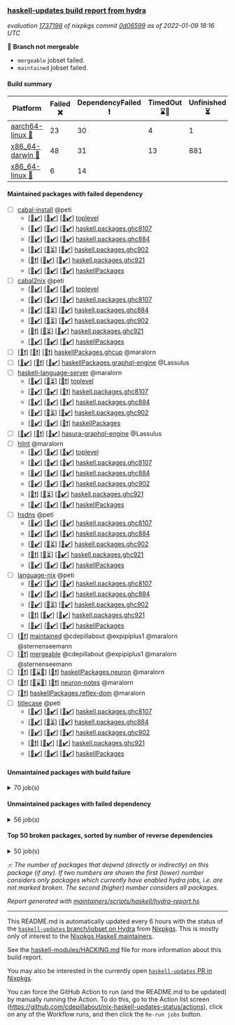 ### [haskell-updates build report from hydra](https://hydra.nixos.org/jobset/nixpkgs/haskell-updates)
*evaluation [1737198](https://hydra.nixos.org/eval/1737198) of nixpkgs commit [0d06599](https://github.com/NixOS/nixpkgs/commits/0d065994f6c025d336d8995b9488fda169903b41) as of 2022-01-09 18:16 UTC*

:red_circle: **Branch not mergeable**
  * `mergeable` jobset failed.
  * `maintained` jobset failed.

#### Build summary

 | Platform | Failed :x: | DependencyFailed :heavy_exclamation_mark: | TimedOut :hourglass::no_entry_sign: | Unfinished :hourglass_flowing_sand: | Success :heavy_check_mark: | 
 | --- | --- | --- | --- | --- | --- | 
 | [aarch64-linux :iphone:](https://hydra.nixos.org/eval/1737198?filter=.aarch64-linux) | 23 | 30 | 4 | 1 | 7135 | 
 | [x86_64-darwin :apple:](https://hydra.nixos.org/eval/1737198?filter=.x86_64-darwin) | 48 | 31 | 13 | 881 | 6179 | 
 | [x86_64-linux :penguin:](https://hydra.nixos.org/eval/1737198?filter=.x86_64-linux) | 6 | 14 |  |  | 7203 | 
#### Maintained packages with failed dependency
- [ ] [cabal-install](https://hydra.nixos.org/eval/1737198?filter=cabal-install) @peti
  - [[:iphone::heavy_check_mark:]](https://hydra.nixos.org/build/163608743) [[:apple::heavy_check_mark:]](https://hydra.nixos.org/build/163610581) [[:penguin::heavy_check_mark:]](https://hydra.nixos.org/build/163595033) [toplevel](https://hydra.nixos.org/eval/1737198?filter=cabal-install)
  - [[:iphone::heavy_check_mark:]](https://hydra.nixos.org/build/163609329) [[:apple::heavy_check_mark:]](https://hydra.nixos.org/build/163604474) [[:penguin::heavy_check_mark:]](https://hydra.nixos.org/build/163609925) [haskell.packages.ghc8107](https://hydra.nixos.org/eval/1737198?filter=haskell.packages.ghc8107.cabal-install)
  - [[:iphone::heavy_check_mark:]](https://hydra.nixos.org/build/163600691) [[:apple::heavy_check_mark:]](https://hydra.nixos.org/build/163595787) [[:penguin::heavy_check_mark:]](https://hydra.nixos.org/build/163611184) [haskell.packages.ghc884](https://hydra.nixos.org/eval/1737198?filter=haskell.packages.ghc884.cabal-install)
  - [[:iphone::heavy_check_mark:]](https://hydra.nixos.org/build/163598320) [[:apple::hourglass_flowing_sand:]](https://hydra.nixos.org/build/163611377) [[:penguin::heavy_check_mark:]](https://hydra.nixos.org/build/163605849) [haskell.packages.ghc902](https://hydra.nixos.org/eval/1737198?filter=haskell.packages.ghc902.cabal-install)
  - [[:iphone::heavy_exclamation_mark:]](https://hydra.nixos.org/build/163591440) [[:apple::heavy_check_mark:]](https://hydra.nixos.org/build/163597549) [[:penguin::heavy_check_mark:]](https://hydra.nixos.org/build/163606234) [haskell.packages.ghc921](https://hydra.nixos.org/eval/1737198?filter=haskell.packages.ghc921.cabal-install)
  - [[:iphone::heavy_check_mark:]](https://hydra.nixos.org/build/163608110) [[:apple::heavy_check_mark:]](https://hydra.nixos.org/build/163610733) [[:penguin::heavy_check_mark:]](https://hydra.nixos.org/build/163591696) [haskellPackages](https://hydra.nixos.org/eval/1737198?filter=haskellPackages.cabal-install)
- [ ] [cabal2nix](https://hydra.nixos.org/eval/1737198?filter=cabal2nix) @peti
  - [[:iphone::heavy_check_mark:]](https://hydra.nixos.org/build/163609260) [[:apple::heavy_check_mark:]](https://hydra.nixos.org/build/163602610) [[:penguin::heavy_check_mark:]](https://hydra.nixos.org/build/163605354) [toplevel](https://hydra.nixos.org/eval/1737198?filter=cabal2nix)
  - [[:iphone::heavy_check_mark:]](https://hydra.nixos.org/build/163597272) [[:apple::heavy_check_mark:]](https://hydra.nixos.org/build/163591387) [[:penguin::heavy_check_mark:]](https://hydra.nixos.org/build/163611253) [haskell.packages.ghc8107](https://hydra.nixos.org/eval/1737198?filter=haskell.packages.ghc8107.cabal2nix)
  - [[:iphone::heavy_check_mark:]](https://hydra.nixos.org/build/163604484) [[:apple::hourglass_flowing_sand:]](https://hydra.nixos.org/build/163601521) [[:penguin::heavy_check_mark:]](https://hydra.nixos.org/build/163603433) [haskell.packages.ghc884](https://hydra.nixos.org/eval/1737198?filter=haskell.packages.ghc884.cabal2nix)
  - [[:iphone::heavy_check_mark:]](https://hydra.nixos.org/build/163597489) [[:apple::hourglass_flowing_sand:]](https://hydra.nixos.org/build/163611108) [[:penguin::heavy_check_mark:]](https://hydra.nixos.org/build/163602292) [haskell.packages.ghc902](https://hydra.nixos.org/eval/1737198?filter=haskell.packages.ghc902.cabal2nix)
  - [[:iphone::heavy_exclamation_mark:]](https://hydra.nixos.org/build/163609101) [[:apple::hourglass_flowing_sand:]](https://hydra.nixos.org/build/163605466) [[:penguin::heavy_check_mark:]](https://hydra.nixos.org/build/163591670) [haskell.packages.ghc921](https://hydra.nixos.org/eval/1737198?filter=haskell.packages.ghc921.cabal2nix)
  - [[:iphone::heavy_check_mark:]](https://hydra.nixos.org/build/163608629) [[:apple::heavy_check_mark:]](https://hydra.nixos.org/build/163608774) [[:penguin::heavy_check_mark:]](https://hydra.nixos.org/build/163604679) [haskellPackages](https://hydra.nixos.org/eval/1737198?filter=haskellPackages.cabal2nix)
- [ ] [[:iphone::heavy_exclamation_mark:]](https://hydra.nixos.org/build/163594546) [[:apple::heavy_exclamation_mark:]](https://hydra.nixos.org/build/163595186) [[:penguin::heavy_exclamation_mark:]](https://hydra.nixos.org/build/163607030) [haskellPackages.ghcup](https://hydra.nixos.org/eval/1737198?filter=haskellPackages.ghcup) @maralorn
- [ ] [[:iphone::heavy_check_mark:]](https://hydra.nixos.org/build/163612082) [[:apple::heavy_exclamation_mark:]](https://hydra.nixos.org/build/163598447) [[:penguin::heavy_check_mark:]](https://hydra.nixos.org/build/163611288) [haskellPackages.graphql-engine](https://hydra.nixos.org/eval/1737198?filter=haskellPackages.graphql-engine) @Lassulus
- [ ] [haskell-language-server](https://hydra.nixos.org/eval/1737198?filter=haskell-language-server) @maralorn
  - [[:iphone::heavy_check_mark:]](https://hydra.nixos.org/build/163599805) [[:apple::hourglass_flowing_sand:]](https://hydra.nixos.org/build/163608302) [[:penguin::heavy_exclamation_mark:]](https://hydra.nixos.org/build/163600469) [toplevel](https://hydra.nixos.org/eval/1737198?filter=haskell-language-server)
  - [[:iphone::heavy_check_mark:]](https://hydra.nixos.org/build/163597700) [[:apple::heavy_check_mark:]](https://hydra.nixos.org/build/163600109) [[:penguin::heavy_exclamation_mark:]](https://hydra.nixos.org/build/163594575) [haskell.packages.ghc8107](https://hydra.nixos.org/eval/1737198?filter=haskell.packages.ghc8107.haskell-language-server)
  - [[:iphone::heavy_check_mark:]](https://hydra.nixos.org/build/163604541) [[:apple::heavy_check_mark:]](https://hydra.nixos.org/build/163594650) [[:penguin::heavy_check_mark:]](https://hydra.nixos.org/build/163608855) [haskell.packages.ghc884](https://hydra.nixos.org/eval/1737198?filter=haskell.packages.ghc884.haskell-language-server)
  - [[:iphone::heavy_check_mark:]](https://hydra.nixos.org/build/163596781) [[:apple::hourglass_flowing_sand:]](https://hydra.nixos.org/build/163599713) [[:penguin::heavy_check_mark:]](https://hydra.nixos.org/build/163593888) [haskell.packages.ghc902](https://hydra.nixos.org/eval/1737198?filter=haskell.packages.ghc902.haskell-language-server)
  - [[:iphone::heavy_check_mark:]](https://hydra.nixos.org/build/163593132) [[:apple::heavy_check_mark:]](https://hydra.nixos.org/build/163597956) [[:penguin::heavy_exclamation_mark:]](https://hydra.nixos.org/build/163599428) [haskellPackages](https://hydra.nixos.org/eval/1737198?filter=haskellPackages.haskell-language-server)
- [ ] [[:iphone::heavy_check_mark:]](https://hydra.nixos.org/build/163597817) [[:apple::heavy_exclamation_mark:]](https://hydra.nixos.org/build/163603674) [[:penguin::heavy_check_mark:]](https://hydra.nixos.org/build/163599799) [hasura-graphql-engine](https://hydra.nixos.org/eval/1737198?filter=hasura-graphql-engine) @Lassulus
- [ ] [hlint](https://hydra.nixos.org/eval/1737198?filter=hlint) @maralorn
  - [[:iphone::heavy_check_mark:]](https://hydra.nixos.org/build/163609575) [[:apple::heavy_check_mark:]](https://hydra.nixos.org/build/163598278) [[:penguin::heavy_check_mark:]](https://hydra.nixos.org/build/163610406) [toplevel](https://hydra.nixos.org/eval/1737198?filter=hlint)
  - [[:iphone::heavy_check_mark:]](https://hydra.nixos.org/build/163601894) [[:apple::heavy_check_mark:]](https://hydra.nixos.org/build/163611650) [[:penguin::heavy_check_mark:]](https://hydra.nixos.org/build/163592382) [haskell.packages.ghc8107](https://hydra.nixos.org/eval/1737198?filter=haskell.packages.ghc8107.hlint)
  - [[:iphone::heavy_check_mark:]](https://hydra.nixos.org/build/163592070) [[:apple::heavy_check_mark:]](https://hydra.nixos.org/build/163602919) [[:penguin::heavy_check_mark:]](https://hydra.nixos.org/build/163594627) [haskell.packages.ghc884](https://hydra.nixos.org/eval/1737198?filter=haskell.packages.ghc884.hlint)
  - [[:iphone::heavy_check_mark:]](https://hydra.nixos.org/build/163608879) [[:apple::heavy_check_mark:]](https://hydra.nixos.org/build/163601630) [[:penguin::heavy_check_mark:]](https://hydra.nixos.org/build/163600678) [haskell.packages.ghc902](https://hydra.nixos.org/eval/1737198?filter=haskell.packages.ghc902.hlint)
  - [[:iphone::heavy_exclamation_mark:]](https://hydra.nixos.org/build/163609710) [[:apple::hourglass_flowing_sand:]](https://hydra.nixos.org/build/163603086) [[:penguin::heavy_check_mark:]](https://hydra.nixos.org/build/163602020) [haskell.packages.ghc921](https://hydra.nixos.org/eval/1737198?filter=haskell.packages.ghc921.hlint)
  - [[:iphone::heavy_check_mark:]](https://hydra.nixos.org/build/163610780) [[:apple::heavy_check_mark:]](https://hydra.nixos.org/build/163605141) [[:penguin::heavy_check_mark:]](https://hydra.nixos.org/build/163608752) [haskellPackages](https://hydra.nixos.org/eval/1737198?filter=haskellPackages.hlint)
- [ ] [hsdns](https://hydra.nixos.org/eval/1737198?filter=hsdns) @peti
  - [[:iphone::heavy_check_mark:]](https://hydra.nixos.org/build/163598299) [[:apple::heavy_check_mark:]](https://hydra.nixos.org/build/163593462) [[:penguin::heavy_check_mark:]](https://hydra.nixos.org/build/163597083) [haskell.packages.ghc8107](https://hydra.nixos.org/eval/1737198?filter=haskell.packages.ghc8107.hsdns)
  - [[:iphone::heavy_check_mark:]](https://hydra.nixos.org/build/163606362) [[:apple::heavy_check_mark:]](https://hydra.nixos.org/build/163599425) [[:penguin::heavy_check_mark:]](https://hydra.nixos.org/build/163594078) [haskell.packages.ghc884](https://hydra.nixos.org/eval/1737198?filter=haskell.packages.ghc884.hsdns)
  - [[:iphone::heavy_check_mark:]](https://hydra.nixos.org/build/163603200) [[:apple::hourglass_flowing_sand:]](https://hydra.nixos.org/build/163610922) [[:penguin::heavy_check_mark:]](https://hydra.nixos.org/build/163609631) [haskell.packages.ghc902](https://hydra.nixos.org/eval/1737198?filter=haskell.packages.ghc902.hsdns)
  - [[:iphone::heavy_exclamation_mark:]](https://hydra.nixos.org/build/163594191) [[:apple::hourglass_flowing_sand:]](https://hydra.nixos.org/build/163608079) [[:penguin::heavy_check_mark:]](https://hydra.nixos.org/build/163600158) [haskell.packages.ghc921](https://hydra.nixos.org/eval/1737198?filter=haskell.packages.ghc921.hsdns)
  - [[:iphone::heavy_check_mark:]](https://hydra.nixos.org/build/163595651) [[:apple::heavy_check_mark:]](https://hydra.nixos.org/build/163603397) [[:penguin::heavy_check_mark:]](https://hydra.nixos.org/build/163608482) [haskellPackages](https://hydra.nixos.org/eval/1737198?filter=haskellPackages.hsdns)
- [ ] [language-nix](https://hydra.nixos.org/eval/1737198?filter=language-nix) @peti
  - [[:iphone::heavy_check_mark:]](https://hydra.nixos.org/build/163590721) [[:apple::heavy_check_mark:]](https://hydra.nixos.org/build/163609266) [[:penguin::heavy_check_mark:]](https://hydra.nixos.org/build/163609520) [haskell.packages.ghc8107](https://hydra.nixos.org/eval/1737198?filter=haskell.packages.ghc8107.language-nix)
  - [[:iphone::heavy_check_mark:]](https://hydra.nixos.org/build/163594370) [[:apple::heavy_check_mark:]](https://hydra.nixos.org/build/163611492) [[:penguin::heavy_check_mark:]](https://hydra.nixos.org/build/163608247) [haskell.packages.ghc884](https://hydra.nixos.org/eval/1737198?filter=haskell.packages.ghc884.language-nix)
  - [[:iphone::heavy_check_mark:]](https://hydra.nixos.org/build/163607274) [[:apple::hourglass_flowing_sand:]](https://hydra.nixos.org/build/163609567) [[:penguin::heavy_check_mark:]](https://hydra.nixos.org/build/163592768) [haskell.packages.ghc902](https://hydra.nixos.org/eval/1737198?filter=haskell.packages.ghc902.language-nix)
  - [[:iphone::heavy_exclamation_mark:]](https://hydra.nixos.org/build/163603198) [[:apple::heavy_check_mark:]](https://hydra.nixos.org/build/163602297) [[:penguin::heavy_check_mark:]](https://hydra.nixos.org/build/163597244) [haskell.packages.ghc921](https://hydra.nixos.org/eval/1737198?filter=haskell.packages.ghc921.language-nix)
  - [[:iphone::heavy_check_mark:]](https://hydra.nixos.org/build/163601912) [[:apple::heavy_check_mark:]](https://hydra.nixos.org/build/163592566) [[:penguin::heavy_check_mark:]](https://hydra.nixos.org/build/163604792) [haskellPackages](https://hydra.nixos.org/eval/1737198?filter=haskellPackages.language-nix)
- [ ] [[:penguin::heavy_exclamation_mark:]](https://hydra.nixos.org/build/163591482) [maintained](https://hydra.nixos.org/eval/1737198?filter=maintained) @cdepillabout @expipiplus1 @maralorn @sternenseemann
- [ ] [[:penguin::heavy_exclamation_mark:]](https://hydra.nixos.org/build/163598047) [mergeable](https://hydra.nixos.org/eval/1737198?filter=mergeable) @cdepillabout @expipiplus1 @maralorn @sternenseemann
- [ ] [[:iphone::heavy_exclamation_mark:]](https://hydra.nixos.org/build/163598347) [[:apple::hourglass::no_entry_sign:]](https://hydra.nixos.org/build/163597718) [[:penguin::heavy_exclamation_mark:]](https://hydra.nixos.org/build/163596173) [haskellPackages.neuron](https://hydra.nixos.org/eval/1737198?filter=haskellPackages.neuron) @maralorn
- [ ] [[:iphone::heavy_exclamation_mark:]](https://hydra.nixos.org/build/163606921) [[:apple::hourglass::no_entry_sign:]](https://hydra.nixos.org/build/163610308) [[:penguin::heavy_exclamation_mark:]](https://hydra.nixos.org/build/163600104) [neuron-notes](https://hydra.nixos.org/eval/1737198?filter=neuron-notes) @maralorn
- [ ] [[:penguin::heavy_exclamation_mark:]](https://hydra.nixos.org/build/163598147) [haskellPackages.reflex-dom](https://hydra.nixos.org/eval/1737198?filter=haskellPackages.reflex-dom) @maralorn
- [ ] [titlecase](https://hydra.nixos.org/eval/1737198?filter=titlecase) @peti
  - [[:iphone::heavy_check_mark:]](https://hydra.nixos.org/build/163603558) [[:apple::heavy_check_mark:]](https://hydra.nixos.org/build/163610959) [[:penguin::heavy_check_mark:]](https://hydra.nixos.org/build/163611365) [haskell.packages.ghc8107](https://hydra.nixos.org/eval/1737198?filter=haskell.packages.ghc8107.titlecase)
  - [[:iphone::heavy_check_mark:]](https://hydra.nixos.org/build/163593759) [[:apple::hourglass_flowing_sand:]](https://hydra.nixos.org/build/163605317) [[:penguin::heavy_check_mark:]](https://hydra.nixos.org/build/163605764) [haskell.packages.ghc884](https://hydra.nixos.org/eval/1737198?filter=haskell.packages.ghc884.titlecase)
  - [[:iphone::heavy_check_mark:]](https://hydra.nixos.org/build/163605202) [[:apple::heavy_check_mark:]](https://hydra.nixos.org/build/163591651) [[:penguin::heavy_check_mark:]](https://hydra.nixos.org/build/163609862) [haskell.packages.ghc902](https://hydra.nixos.org/eval/1737198?filter=haskell.packages.ghc902.titlecase)
  - [[:iphone::heavy_exclamation_mark:]](https://hydra.nixos.org/build/163609780) [[:apple::heavy_check_mark:]](https://hydra.nixos.org/build/163599542) [[:penguin::heavy_check_mark:]](https://hydra.nixos.org/build/163606707) [haskell.packages.ghc921](https://hydra.nixos.org/eval/1737198?filter=haskell.packages.ghc921.titlecase)
  - [[:iphone::heavy_check_mark:]](https://hydra.nixos.org/build/163609027) [[:apple::heavy_check_mark:]](https://hydra.nixos.org/build/163592902) [[:penguin::heavy_check_mark:]](https://hydra.nixos.org/build/163604853) [haskellPackages](https://hydra.nixos.org/eval/1737198?filter=haskellPackages.titlecase)
#### Unmaintained packages with build failure
<details><summary>70 job(s) </summary>

- [ ] [[:iphone::heavy_check_mark:]](https://hydra.nixos.org/build/163602909) [[:apple::x:]](https://hydra.nixos.org/build/163593731) [[:penguin::heavy_check_mark:]](https://hydra.nixos.org/build/163595162) [haskellPackages.di-core](https://hydra.nixos.org/eval/1737198?filter=haskellPackages.di-core)  :arrow_heading_up: 7 | 11
- [ ] [[:iphone::x:]](https://hydra.nixos.org/build/163595853) [[:apple::hourglass::no_entry_sign:]](https://hydra.nixos.org/build/163609479) [[:penguin::x:]](https://hydra.nixos.org/build/163603232) [haskellPackages.reflex-dom-core](https://hydra.nixos.org/eval/1737198?filter=haskellPackages.reflex-dom-core)  :arrow_heading_up: 6 | 18
- [ ] [[:iphone::heavy_check_mark:]](https://hydra.nixos.org/build/163594891) [[:apple::x:]](https://hydra.nixos.org/build/163597672) [[:penguin::heavy_check_mark:]](https://hydra.nixos.org/build/163598563) [haskellPackages.thyme](https://hydra.nixos.org/eval/1737198?filter=haskellPackages.thyme)  :arrow_heading_up: 6 | 15
- [ ] [[:iphone::heavy_check_mark:]](https://hydra.nixos.org/build/163608679) [[:apple::x:]](https://hydra.nixos.org/build/163595310) [[:penguin::heavy_check_mark:]](https://hydra.nixos.org/build/163610043) [haskellPackages.nri-prelude](https://hydra.nixos.org/eval/1737198?filter=haskellPackages.nri-prelude)  :arrow_heading_up: 5 | 7
- [ ] [[:iphone::x:]](https://hydra.nixos.org/build/163609441) [[:apple::x:]](https://hydra.nixos.org/build/163607846) [[:penguin::heavy_check_mark:]](https://hydra.nixos.org/build/163607078) [haskellPackages.ptr-poker](https://hydra.nixos.org/eval/1737198?filter=haskellPackages.ptr-poker)  :arrow_heading_up: 3 | 4
- [ ] [[:iphone::x:]](https://hydra.nixos.org/build/163607420) [[:apple::heavy_check_mark:]](https://hydra.nixos.org/build/163599554) [[:penguin::heavy_check_mark:]](https://hydra.nixos.org/build/163611279) [haskellPackages.twitter-types](https://hydra.nixos.org/eval/1737198?filter=haskellPackages.twitter-types)  :arrow_heading_up: 2 | 4
- [ ] [[:iphone::x:]](https://hydra.nixos.org/build/163606438) [[:apple::heavy_check_mark:]](https://hydra.nixos.org/build/163606697) [[:penguin::heavy_check_mark:]](https://hydra.nixos.org/build/163611167) [haskellPackages.long-double](https://hydra.nixos.org/eval/1737198?filter=haskellPackages.long-double)  :arrow_heading_up: 2 | 2
- [ ] [[:iphone::x:]](https://hydra.nixos.org/build/163591938) [[:apple::heavy_check_mark:]](https://hydra.nixos.org/build/163601510) [[:penguin::heavy_check_mark:]](https://hydra.nixos.org/build/163598995) [haskellPackages.OrderedBits](https://hydra.nixos.org/eval/1737198?filter=haskellPackages.OrderedBits)  :arrow_heading_up: 1 | 36
- [ ] [[:iphone::heavy_check_mark:]](https://hydra.nixos.org/build/163611639) [[:apple::x:]](https://hydra.nixos.org/build/163594092) [[:penguin::heavy_check_mark:]](https://hydra.nixos.org/build/163592793) [haskellPackages.free-vector-spaces](https://hydra.nixos.org/eval/1737198?filter=haskellPackages.free-vector-spaces)  :arrow_heading_up: 1 | 7
- [ ] [[:iphone::x:]](https://hydra.nixos.org/build/163600723) [[:apple::heavy_check_mark:]](https://hydra.nixos.org/build/163608377) [[:penguin::heavy_check_mark:]](https://hydra.nixos.org/build/163594156) [haskellPackages.quic](https://hydra.nixos.org/eval/1737198?filter=haskellPackages.quic)  :arrow_heading_up: 1 | 2
- [ ] [[:iphone::x:]](https://hydra.nixos.org/build/163597825) [[:apple::x:]](https://hydra.nixos.org/build/163601032) [[:penguin::heavy_check_mark:]](https://hydra.nixos.org/build/163590812) [haskellPackages.easytensor](https://hydra.nixos.org/eval/1737198?filter=haskellPackages.easytensor)  :arrow_heading_up: 1 | 1
- [ ] [[:iphone::heavy_check_mark:]](https://hydra.nixos.org/build/163611993) [[:apple::x:]](https://hydra.nixos.org/build/163596155) [[:penguin::heavy_check_mark:]](https://hydra.nixos.org/build/163594185) [haskellPackages.gi-gdkx11](https://hydra.nixos.org/eval/1737198?filter=haskellPackages.gi-gdkx11)  :arrow_heading_up: 1 | 1
- [ ] [[:iphone::heavy_check_mark:]](https://hydra.nixos.org/build/163592403) [[:apple::heavy_check_mark:]](https://hydra.nixos.org/build/163590761) [[:penguin::x:]](https://hydra.nixos.org/build/163595406) [haskellPackages.hls-brittany-plugin](https://hydra.nixos.org/eval/1737198?filter=haskellPackages.hls-brittany-plugin)  :arrow_heading_up: 1 | 1
- [ ] [[:iphone::heavy_check_mark:]](https://hydra.nixos.org/build/163605853) [[:apple::x:]](https://hydra.nixos.org/build/163611103) [[:penguin::heavy_check_mark:]](https://hydra.nixos.org/build/163610781) [haskellPackages.keep-alive](https://hydra.nixos.org/eval/1737198?filter=haskellPackages.keep-alive)  :arrow_heading_up: 1 | 1
- [ ] [[:iphone::heavy_check_mark:]](https://hydra.nixos.org/build/163595232) [[:apple::x:]](https://hydra.nixos.org/build/163595695) [[:penguin::heavy_check_mark:]](https://hydra.nixos.org/build/163606208) [haskellPackages.loc](https://hydra.nixos.org/eval/1737198?filter=haskellPackages.loc)  :arrow_heading_up: 1 | 1
- [ ] [[:iphone::x:]](https://hydra.nixos.org/build/163612271) [[:apple::heavy_check_mark:]](https://hydra.nixos.org/build/163608437) [[:penguin::heavy_check_mark:]](https://hydra.nixos.org/build/163592805) [haskellPackages.nlopt-haskell](https://hydra.nixos.org/eval/1737198?filter=haskellPackages.nlopt-haskell)  :arrow_heading_up: 1 | 1
- [ ] [[:iphone::heavy_check_mark:]](https://hydra.nixos.org/build/163605243) [[:apple::x:]](https://hydra.nixos.org/build/163591538) [[:penguin::heavy_check_mark:]](https://hydra.nixos.org/build/163600859) [haskellPackages.opencv](https://hydra.nixos.org/eval/1737198?filter=haskellPackages.opencv)  :arrow_heading_up: 1 | 1
- [ ] [[:iphone::heavy_check_mark:]](https://hydra.nixos.org/build/163612283) [[:apple::x:]](https://hydra.nixos.org/build/163593983) [[:penguin::heavy_check_mark:]](https://hydra.nixos.org/build/163595238) [haskellPackages.sequence-formats](https://hydra.nixos.org/eval/1737198?filter=haskellPackages.sequence-formats)  :arrow_heading_up: 1 | 1
- [ ] [[:iphone::x:]](https://hydra.nixos.org/build/163605312) [[:apple::heavy_check_mark:]](https://hydra.nixos.org/build/163601951) [[:penguin::heavy_check_mark:]](https://hydra.nixos.org/build/163605994) [haskellPackages.stm-queue](https://hydra.nixos.org/eval/1737198?filter=haskellPackages.stm-queue)  :arrow_heading_up: 1 | 1
- [ ] [[:iphone::x:]](https://hydra.nixos.org/build/163602341) [[:apple::heavy_check_mark:]](https://hydra.nixos.org/build/163592772) [[:penguin::heavy_check_mark:]](https://hydra.nixos.org/build/163600619) [haskellPackages.unicode-properties](https://hydra.nixos.org/eval/1737198?filter=haskellPackages.unicode-properties)  :arrow_heading_up: 1 | 1
- [ ] [[:iphone::x:]](https://hydra.nixos.org/build/163598037) [[:apple::hourglass_flowing_sand:]](https://hydra.nixos.org/build/163601870) [[:penguin::heavy_check_mark:]](https://hydra.nixos.org/build/163599183) [haskellPackages.accelerate-llvm](https://hydra.nixos.org/eval/1737198?filter=haskellPackages.accelerate-llvm)  :arrow_heading_up: 0 | 8
- [ ] [[:iphone::x:]](https://hydra.nixos.org/build/163593105) [[:apple::heavy_check_mark:]](https://hydra.nixos.org/build/163609414) [[:penguin::heavy_check_mark:]](https://hydra.nixos.org/build/163602769) [haskellPackages.freetype2](https://hydra.nixos.org/eval/1737198?filter=haskellPackages.freetype2)  :arrow_heading_up: 0 | 7
- [ ] [[:iphone::heavy_check_mark:]](https://hydra.nixos.org/build/163604730) [[:apple::x:]](https://hydra.nixos.org/build/163591596) [[:penguin::heavy_check_mark:]](https://hydra.nixos.org/build/163601566) [haskellPackages.hmidi](https://hydra.nixos.org/eval/1737198?filter=haskellPackages.hmidi)  :arrow_heading_up: 0 | 4
- [ ] [[:iphone::heavy_check_mark:]](https://hydra.nixos.org/build/163609126) [[:apple::x:]](https://hydra.nixos.org/build/163601664) [[:penguin::heavy_check_mark:]](https://hydra.nixos.org/build/163596097) [haskellPackages.zip](https://hydra.nixos.org/eval/1737198?filter=haskellPackages.zip)  :arrow_heading_up: 0 | 4
- [ ] [[:iphone::heavy_check_mark:]](https://hydra.nixos.org/build/163601275) [[:apple::x:]](https://hydra.nixos.org/build/163597993) [[:penguin::heavy_check_mark:]](https://hydra.nixos.org/build/163610805) [haskellPackages.hamid](https://hydra.nixos.org/eval/1737198?filter=haskellPackages.hamid)  :arrow_heading_up: 0 | 1
- [ ] [[:iphone::heavy_check_mark:]](https://hydra.nixos.org/build/163591202) [[:apple::x:]](https://hydra.nixos.org/build/163594989) [[:penguin::heavy_check_mark:]](https://hydra.nixos.org/build/163600017) [haskellPackages.hmatrix-morpheus](https://hydra.nixos.org/eval/1737198?filter=haskellPackages.hmatrix-morpheus)  :arrow_heading_up: 0 | 1
- [ ] [[:iphone::heavy_check_mark:]](https://hydra.nixos.org/build/163597611) [[:apple::x:]](https://hydra.nixos.org/build/163592124) [[:penguin::heavy_check_mark:]](https://hydra.nixos.org/build/163591085) [haskellPackages.huckleberry](https://hydra.nixos.org/eval/1737198?filter=haskellPackages.huckleberry)  :arrow_heading_up: 0 | 1
- [ ] [[:iphone::heavy_check_mark:]](https://hydra.nixos.org/build/163612401) [[:apple::x:]](https://hydra.nixos.org/build/163601268) [[:penguin::heavy_check_mark:]](https://hydra.nixos.org/build/163605443) [haskellPackages.openal-ffi](https://hydra.nixos.org/eval/1737198?filter=haskellPackages.openal-ffi)  :arrow_heading_up: 0 | 1
- [ ] [[:iphone::x:]](https://hydra.nixos.org/build/163608470) [[:apple::heavy_check_mark:]](https://hydra.nixos.org/build/163608295) [[:penguin::heavy_check_mark:]](https://hydra.nixos.org/build/163591677) [haskellPackages.picosat](https://hydra.nixos.org/eval/1737198?filter=haskellPackages.picosat)  :arrow_heading_up: 0 | 1
- [ ] [[:iphone::heavy_check_mark:]](https://hydra.nixos.org/build/163603685) [[:apple::x:]](https://hydra.nixos.org/build/163604347) [[:penguin::heavy_check_mark:]](https://hydra.nixos.org/build/163612387) [haskellPackages.select](https://hydra.nixos.org/eval/1737198?filter=haskellPackages.select)  :arrow_heading_up: 0 | 1
- [ ] [[:iphone::heavy_check_mark:]](https://hydra.nixos.org/build/163612080) [[:apple::x:]](https://hydra.nixos.org/build/163605847) [[:penguin::heavy_check_mark:]](https://hydra.nixos.org/build/163597087) [haskellPackages.sysinfo](https://hydra.nixos.org/eval/1737198?filter=haskellPackages.sysinfo)  :arrow_heading_up: 0 | 1
- [ ] [[:iphone::heavy_check_mark:]](https://hydra.nixos.org/build/163597252) [[:apple::x:]](https://hydra.nixos.org/build/163611368) [[:penguin::heavy_check_mark:]](https://hydra.nixos.org/build/163610804) [haskellPackages.FractalArt](https://hydra.nixos.org/eval/1737198?filter=haskellPackages.FractalArt) 
- [ ] [[:iphone::x:]](https://hydra.nixos.org/build/163605782) [[:apple::heavy_check_mark:]](https://hydra.nixos.org/build/163590814) [[:penguin::heavy_check_mark:]](https://hydra.nixos.org/build/163609608) [haskellPackages.HsASA](https://hydra.nixos.org/eval/1737198?filter=haskellPackages.HsASA) 
- [ ] [[:iphone::heavy_check_mark:]](https://hydra.nixos.org/build/163593961) [[:apple::heavy_check_mark:]](https://hydra.nixos.org/build/163599733) [[:penguin::x:]](https://hydra.nixos.org/build/163609555) [haskellPackages.binary-io](https://hydra.nixos.org/eval/1737198?filter=haskellPackages.binary-io) 
- [ ] [[:iphone::heavy_check_mark:]](https://hydra.nixos.org/build/163610256) [[:apple::x:]](https://hydra.nixos.org/build/163601720) [[:penguin::heavy_check_mark:]](https://hydra.nixos.org/build/163591510) [haskellPackages.chiphunk](https://hydra.nixos.org/eval/1737198?filter=haskellPackages.chiphunk) 
- [ ] [[:iphone::heavy_check_mark:]](https://hydra.nixos.org/build/163603618) [[:apple::x:]](https://hydra.nixos.org/build/163612299) [[:penguin::heavy_check_mark:]](https://hydra.nixos.org/build/163598565) [haskellPackages.discount](https://hydra.nixos.org/eval/1737198?filter=haskellPackages.discount) 
- [ ] [[:iphone::heavy_check_mark:]](https://hydra.nixos.org/build/163604321) [[:apple::x:]](https://hydra.nixos.org/build/163600324) [[:penguin::heavy_check_mark:]](https://hydra.nixos.org/build/163595948) [haskellPackages.diskhash](https://hydra.nixos.org/eval/1737198?filter=haskellPackages.diskhash) 
- [ ] [[:iphone::heavy_check_mark:]](https://hydra.nixos.org/build/163606690) [[:apple::x:]](https://hydra.nixos.org/build/163607960) [[:penguin::heavy_check_mark:]](https://hydra.nixos.org/build/163596661) [haskellPackages.epub-tools](https://hydra.nixos.org/eval/1737198?filter=haskellPackages.epub-tools) 
- [ ] [[:iphone::heavy_check_mark:]](https://hydra.nixos.org/build/163601574) [[:apple::x:]](https://hydra.nixos.org/build/163612101) [[:penguin::heavy_check_mark:]](https://hydra.nixos.org/build/163592305) [haskellPackages.float128](https://hydra.nixos.org/eval/1737198?filter=haskellPackages.float128) 
- [ ] [[:iphone::heavy_check_mark:]](https://hydra.nixos.org/build/163597723) [[:apple::x:]](https://hydra.nixos.org/build/163598593) [[:penguin::heavy_check_mark:]](https://hydra.nixos.org/build/163605735) [haskellPackages.gerrit](https://hydra.nixos.org/eval/1737198?filter=haskellPackages.gerrit) 
- [ ] [[:iphone::x:]](https://hydra.nixos.org/build/163596458) [[:penguin::heavy_check_mark:]](https://hydra.nixos.org/build/163597686) [haskellPackages.gnome-keyring](https://hydra.nixos.org/eval/1737198?filter=haskellPackages.gnome-keyring) 
- [ ] [[:iphone::x:]](https://hydra.nixos.org/build/163607826) [[:apple::x:]](https://hydra.nixos.org/build/163597296) [[:penguin::x:]](https://hydra.nixos.org/build/163610168) [haskellPackages.graph-trace-dot](https://hydra.nixos.org/eval/1737198?filter=haskellPackages.graph-trace-dot) 
- [ ] [[:iphone::x:]](https://hydra.nixos.org/build/163609841) [[:apple::hourglass_flowing_sand:]](https://hydra.nixos.org/build/163604840) [[:penguin::x:]](https://hydra.nixos.org/build/163604727) [haskellPackages.groundhog-inspector](https://hydra.nixos.org/eval/1737198?filter=haskellPackages.groundhog-inspector) 
- [ ] [[:iphone::heavy_check_mark:]](https://hydra.nixos.org/build/163606313) [[:apple::x:]](https://hydra.nixos.org/build/163605120) [[:penguin::heavy_check_mark:]](https://hydra.nixos.org/build/163604661) [haskellPackages.gtk-traymanager](https://hydra.nixos.org/eval/1737198?filter=haskellPackages.gtk-traymanager) 
- [ ] [[:iphone::heavy_check_mark:]](https://hydra.nixos.org/build/163591117) [[:apple::x:]](https://hydra.nixos.org/build/163603471) [[:penguin::heavy_check_mark:]](https://hydra.nixos.org/build/163600650) [haskellPackages.hid](https://hydra.nixos.org/eval/1737198?filter=haskellPackages.hid) 
- [ ] [[:iphone::heavy_check_mark:]](https://hydra.nixos.org/build/163608967) [[:apple::x:]](https://hydra.nixos.org/build/163607487) [[:penguin::heavy_check_mark:]](https://hydra.nixos.org/build/163603562) [haskellPackages.higher-leveldb](https://hydra.nixos.org/eval/1737198?filter=haskellPackages.higher-leveldb) 
- [ ] [[:iphone::heavy_check_mark:]](https://hydra.nixos.org/build/163607049) [[:apple::x:]](https://hydra.nixos.org/build/163608154) [[:penguin::heavy_check_mark:]](https://hydra.nixos.org/build/163607239) [haskellPackages.highlight](https://hydra.nixos.org/eval/1737198?filter=haskellPackages.highlight) 
- [ ] [[:iphone::x:]](https://hydra.nixos.org/build/163590766) [[:apple::heavy_check_mark:]](https://hydra.nixos.org/build/163593747) [[:penguin::heavy_check_mark:]](https://hydra.nixos.org/build/163590778) [haskellPackages.hq](https://hydra.nixos.org/eval/1737198?filter=haskellPackages.hq) 
- [ ] [[:iphone::heavy_check_mark:]](https://hydra.nixos.org/build/163593117) [[:apple::x:]](https://hydra.nixos.org/build/163592291) [[:penguin::heavy_check_mark:]](https://hydra.nixos.org/build/163602288) [haskellPackages.hsshellscript](https://hydra.nixos.org/eval/1737198?filter=haskellPackages.hsshellscript) 
- [ ] [[:iphone::heavy_check_mark:]](https://hydra.nixos.org/build/163602442) [[:apple::x:]](https://hydra.nixos.org/build/163595519) [[:penguin::heavy_check_mark:]](https://hydra.nixos.org/build/163607853) [haskellPackages.hssourceinfo](https://hydra.nixos.org/eval/1737198?filter=haskellPackages.hssourceinfo) 
- [ ] [[:iphone::heavy_check_mark:]](https://hydra.nixos.org/build/163601591) [[:apple::x:]](https://hydra.nixos.org/build/163599022) [[:penguin::heavy_check_mark:]](https://hydra.nixos.org/build/163591792) [haskellPackages.ipcvar](https://hydra.nixos.org/eval/1737198?filter=haskellPackages.ipcvar) 
- [ ] [[:iphone::heavy_check_mark:]](https://hydra.nixos.org/build/163596454) [[:apple::x:]](https://hydra.nixos.org/build/163593856) [[:penguin::heavy_check_mark:]](https://hydra.nixos.org/build/163594344) [haskellPackages.leveldb-haskell-fork](https://hydra.nixos.org/eval/1737198?filter=haskellPackages.leveldb-haskell-fork) 
- [ ] [[:iphone::heavy_check_mark:]](https://hydra.nixos.org/build/163602075) [[:apple::x:]](https://hydra.nixos.org/build/163604722) [[:penguin::heavy_check_mark:]](https://hydra.nixos.org/build/163593725) [haskellPackages.linux-framebuffer](https://hydra.nixos.org/eval/1737198?filter=haskellPackages.linux-framebuffer) 
- [ ] [[:iphone::heavy_check_mark:]](https://hydra.nixos.org/build/163609419) [[:apple::x:]](https://hydra.nixos.org/build/163602185) [[:penguin::heavy_check_mark:]](https://hydra.nixos.org/build/163602902) [haskellPackages.mercury-api](https://hydra.nixos.org/eval/1737198?filter=haskellPackages.mercury-api) 
- [ ] [[:iphone::heavy_check_mark:]](https://hydra.nixos.org/build/163591659) [[:apple::x:]](https://hydra.nixos.org/build/163607780) [[:penguin::heavy_check_mark:]](https://hydra.nixos.org/build/163609036) [haskellPackages.nano-cryptr](https://hydra.nixos.org/eval/1737198?filter=haskellPackages.nano-cryptr) 
- [ ] [[:iphone::x:]](https://hydra.nixos.org/build/163592212) [[:apple::hourglass_flowing_sand:]](https://hydra.nixos.org/build/163605836) [[:penguin::heavy_check_mark:]](https://hydra.nixos.org/build/163592274) [haskellPackages.poker](https://hydra.nixos.org/eval/1737198?filter=haskellPackages.poker) 
- [ ] [[:iphone::heavy_check_mark:]](https://hydra.nixos.org/build/163593770) [[:apple::x:]](https://hydra.nixos.org/build/163602545) [[:penguin::heavy_check_mark:]](https://hydra.nixos.org/build/163595911) [haskellPackages.posix-timer](https://hydra.nixos.org/eval/1737198?filter=haskellPackages.posix-timer) 
- [ ] [[:iphone::heavy_check_mark:]](https://hydra.nixos.org/build/163591252) [[:apple::x:]](https://hydra.nixos.org/build/163593288) [[:penguin::heavy_check_mark:]](https://hydra.nixos.org/build/163608581) [haskellPackages.procex](https://hydra.nixos.org/eval/1737198?filter=haskellPackages.procex) 
- [ ] [[:iphone::heavy_check_mark:]](https://hydra.nixos.org/build/163602132) [[:apple::x:]](https://hydra.nixos.org/build/163606740) [[:penguin::heavy_check_mark:]](https://hydra.nixos.org/build/163592676) [haskellPackages.pthread](https://hydra.nixos.org/eval/1737198?filter=haskellPackages.pthread) 
- [ ] [[:iphone::x:]](https://hydra.nixos.org/build/163596977) [[:apple::hourglass_flowing_sand:]](https://hydra.nixos.org/build/163609664) [[:penguin::x:]](https://hydra.nixos.org/build/163611172) [haskellPackages.regex-rure](https://hydra.nixos.org/eval/1737198?filter=haskellPackages.regex-rure) 
- [ ] [[:iphone::x:]](https://hydra.nixos.org/build/163594556) [[:apple::heavy_check_mark:]](https://hydra.nixos.org/build/163598269) [[:penguin::heavy_check_mark:]](https://hydra.nixos.org/build/163609766) [haskellPackages.risc386](https://hydra.nixos.org/eval/1737198?filter=haskellPackages.risc386) 
- [ ] [[:iphone::heavy_check_mark:]](https://hydra.nixos.org/build/163606051) [[:apple::x:]](https://hydra.nixos.org/build/163595497) [[:penguin::heavy_check_mark:]](https://hydra.nixos.org/build/163602719) [haskellPackages.sfml-audio](https://hydra.nixos.org/eval/1737198?filter=haskellPackages.sfml-audio) 
- [ ] [[:iphone::heavy_check_mark:]](https://hydra.nixos.org/build/163611445) [[:apple::x:]](https://hydra.nixos.org/build/163612542) [[:penguin::heavy_check_mark:]](https://hydra.nixos.org/build/163598791) [haskellPackages.shared-memory](https://hydra.nixos.org/eval/1737198?filter=haskellPackages.shared-memory) 
- [ ] [[:iphone::heavy_check_mark:]](https://hydra.nixos.org/build/163599816) [[:apple::x:]](https://hydra.nixos.org/build/163591601) [[:penguin::heavy_check_mark:]](https://hydra.nixos.org/build/163595580) [haskellPackages.tailfile-hinotify](https://hydra.nixos.org/eval/1737198?filter=haskellPackages.tailfile-hinotify) 
- [ ] [[:iphone::x:]](https://hydra.nixos.org/build/163610734) [[:apple::heavy_check_mark:]](https://hydra.nixos.org/build/163608452) [[:penguin::heavy_check_mark:]](https://hydra.nixos.org/build/163595043) [haskellPackages.wiringPi](https://hydra.nixos.org/eval/1737198?filter=haskellPackages.wiringPi) 
- [ ] [[:iphone::x:]](https://hydra.nixos.org/build/163602773) [[:apple::heavy_check_mark:]](https://hydra.nixos.org/build/163599919) [[:penguin::heavy_check_mark:]](https://hydra.nixos.org/build/163603714) [haskellPackages.x86-64bit](https://hydra.nixos.org/eval/1737198?filter=haskellPackages.x86-64bit) 
- [ ] [[:iphone::heavy_check_mark:]](https://hydra.nixos.org/build/163598487) [[:apple::x:]](https://hydra.nixos.org/build/163605666) [[:penguin::heavy_check_mark:]](https://hydra.nixos.org/build/163602954) [haskellPackages.xmonad-utils](https://hydra.nixos.org/eval/1737198?filter=haskellPackages.xmonad-utils) 
- [ ] [[:iphone::heavy_check_mark:]](https://hydra.nixos.org/build/163591836) [[:apple::x:]](https://hydra.nixos.org/build/163600847) [[:penguin::heavy_check_mark:]](https://hydra.nixos.org/build/163595784) [haskellPackages.yoga](https://hydra.nixos.org/eval/1737198?filter=haskellPackages.yoga) 
- [ ] [[:iphone::heavy_check_mark:]](https://hydra.nixos.org/build/163593064) [[:apple::x:]](https://hydra.nixos.org/build/163597349) [[:penguin::heavy_check_mark:]](https://hydra.nixos.org/build/163609184) [haskellPackages.zot](https://hydra.nixos.org/eval/1737198?filter=haskellPackages.zot) 
- [ ] [[:iphone::heavy_check_mark:]](https://hydra.nixos.org/build/163610635) [[:apple::x:]](https://hydra.nixos.org/build/163602433) [[:penguin::heavy_check_mark:]](https://hydra.nixos.org/build/163609009) [haskellPackages.zxcvbn-c](https://hydra.nixos.org/eval/1737198?filter=haskellPackages.zxcvbn-c) 
</details>

#### Unmaintained packages with failed dependency
<details><summary>56 job(s) </summary>

- [ ] [[:iphone::heavy_check_mark:]](https://hydra.nixos.org/build/163611446) [[:apple::heavy_exclamation_mark:]](https://hydra.nixos.org/build/163608686) [[:penguin::heavy_check_mark:]](https://hydra.nixos.org/build/163606713) [haskellPackages.di-handle](https://hydra.nixos.org/eval/1737198?filter=haskellPackages.di-handle)  :arrow_heading_up: 5 | 9
- [ ] [[:iphone::heavy_check_mark:]](https://hydra.nixos.org/build/163601549) [[:apple::heavy_exclamation_mark:]](https://hydra.nixos.org/build/163595629) [[:penguin::heavy_check_mark:]](https://hydra.nixos.org/build/163607795) [haskellPackages.di-monad](https://hydra.nixos.org/eval/1737198?filter=haskellPackages.di-monad)  :arrow_heading_up: 5 | 9
- [ ] [[:iphone::heavy_check_mark:]](https://hydra.nixos.org/build/163597400) [[:apple::heavy_exclamation_mark:]](https://hydra.nixos.org/build/163595798) [[:penguin::heavy_check_mark:]](https://hydra.nixos.org/build/163593240) [haskellPackages.di-df1](https://hydra.nixos.org/eval/1737198?filter=haskellPackages.di-df1)  :arrow_heading_up: 4 | 8
- [ ] [[:iphone::heavy_check_mark:]](https://hydra.nixos.org/build/163605167) [[:apple::heavy_exclamation_mark:]](https://hydra.nixos.org/build/163608146) [[:penguin::heavy_check_mark:]](https://hydra.nixos.org/build/163594381) [haskellPackages.nri-env-parser](https://hydra.nixos.org/eval/1737198?filter=haskellPackages.nri-env-parser)  :arrow_heading_up: 4 | 6
- [ ] [[:iphone::heavy_check_mark:]](https://hydra.nixos.org/build/163604271) [[:apple::heavy_exclamation_mark:]](https://hydra.nixos.org/build/163603163) [[:penguin::heavy_check_mark:]](https://hydra.nixos.org/build/163597741) [haskellPackages.nri-observability](https://hydra.nixos.org/eval/1737198?filter=haskellPackages.nri-observability)  :arrow_heading_up: 3 | 5
- [ ] [[:iphone::heavy_exclamation_mark:]](https://hydra.nixos.org/build/163610573) [[:apple::heavy_exclamation_mark:]](https://hydra.nixos.org/build/163596450) [[:penguin::heavy_check_mark:]](https://hydra.nixos.org/build/163609235) [haskellPackages.jsonifier](https://hydra.nixos.org/eval/1737198?filter=haskellPackages.jsonifier)  :arrow_heading_up: 2 | 2
- [ ] [[:iphone::heavy_check_mark:]](https://hydra.nixos.org/build/163594076) [[:apple::heavy_exclamation_mark:]](https://hydra.nixos.org/build/163604395) [[:penguin::heavy_check_mark:]](https://hydra.nixos.org/build/163605696) [haskellPackages.di-polysemy](https://hydra.nixos.org/eval/1737198?filter=haskellPackages.di-polysemy)  :arrow_heading_up: 1 | 4
- [ ] [[:iphone::heavy_exclamation_mark:]](https://hydra.nixos.org/build/163610321) [[:apple::heavy_check_mark:]](https://hydra.nixos.org/build/163611311) [[:penguin::heavy_check_mark:]](https://hydra.nixos.org/build/163599586) [haskellPackages.twitter-types-lens](https://hydra.nixos.org/eval/1737198?filter=haskellPackages.twitter-types-lens)  :arrow_heading_up: 1 | 3
- [ ] [hoogle](https://hydra.nixos.org/eval/1737198?filter=hoogle)  :arrow_heading_up: 1 | 2
  - [[:iphone::heavy_check_mark:]](https://hydra.nixos.org/build/163610760) [[:apple::heavy_check_mark:]](https://hydra.nixos.org/build/163595571) [[:penguin::heavy_check_mark:]](https://hydra.nixos.org/build/163592189) [haskell.packages.ghc8107](https://hydra.nixos.org/eval/1737198?filter=haskell.packages.ghc8107.hoogle)
  - [[:iphone::heavy_check_mark:]](https://hydra.nixos.org/build/163605804) [[:apple::hourglass_flowing_sand:]](https://hydra.nixos.org/build/163602312) [[:penguin::heavy_check_mark:]](https://hydra.nixos.org/build/163596218) [haskell.packages.ghc884](https://hydra.nixos.org/eval/1737198?filter=haskell.packages.ghc884.hoogle)
  - [[:iphone::heavy_check_mark:]](https://hydra.nixos.org/build/163612526) [[:apple::hourglass_flowing_sand:]](https://hydra.nixos.org/build/163611003) [[:penguin::heavy_check_mark:]](https://hydra.nixos.org/build/163610802) [haskell.packages.ghc902](https://hydra.nixos.org/eval/1737198?filter=haskell.packages.ghc902.hoogle)
  - [[:iphone::heavy_exclamation_mark:]](https://hydra.nixos.org/build/163596102) [[:apple::heavy_check_mark:]](https://hydra.nixos.org/build/163590690) [[:penguin::heavy_check_mark:]](https://hydra.nixos.org/build/163609423) [haskell.packages.ghc921](https://hydra.nixos.org/eval/1737198?filter=haskell.packages.ghc921.hoogle)
  - [[:iphone::heavy_check_mark:]](https://hydra.nixos.org/build/163591162) [[:apple::heavy_check_mark:]](https://hydra.nixos.org/build/163611163) [[:penguin::heavy_check_mark:]](https://hydra.nixos.org/build/163599064) [haskellPackages](https://hydra.nixos.org/eval/1737198?filter=haskellPackages.hoogle)
- [ ] [[:iphone::heavy_check_mark:]](https://hydra.nixos.org/build/163607674) [[:apple::heavy_exclamation_mark:]](https://hydra.nixos.org/build/163607498) [[:penguin::heavy_check_mark:]](https://hydra.nixos.org/build/163597024) [haskellPackages.nri-redis](https://hydra.nixos.org/eval/1737198?filter=haskellPackages.nri-redis)  :arrow_heading_up: 1 | 1
- [ ] [[:iphone::heavy_exclamation_mark:]](https://hydra.nixos.org/build/163600535) [[:apple::heavy_exclamation_mark:]](https://hydra.nixos.org/build/163602019) [[:penguin::heavy_check_mark:]](https://hydra.nixos.org/build/163604302) [haskellPackages.opentelemetry-extra](https://hydra.nixos.org/eval/1737198?filter=haskellPackages.opentelemetry-extra)  :arrow_heading_up: 1 | 1
- [ ] [[:iphone::heavy_check_mark:]](https://hydra.nixos.org/build/163597934) [[:apple::heavy_exclamation_mark:]](https://hydra.nixos.org/build/163598638) [[:penguin::heavy_check_mark:]](https://hydra.nixos.org/build/163603302) [haskellPackages.orgmode-parse](https://hydra.nixos.org/eval/1737198?filter=haskellPackages.orgmode-parse)  :arrow_heading_up: 1 | 1
- [ ] [[:iphone::heavy_exclamation_mark:]](https://hydra.nixos.org/build/163608664) [[:apple::hourglass::no_entry_sign:]](https://hydra.nixos.org/build/163612182) [[:penguin::heavy_exclamation_mark:]](https://hydra.nixos.org/build/163597564) [haskellPackages.reflex-dom-pandoc](https://hydra.nixos.org/eval/1737198?filter=haskellPackages.reflex-dom-pandoc)  :arrow_heading_up: 1 | 1
- [ ] [[:iphone::heavy_exclamation_mark:]](https://hydra.nixos.org/build/163592288) [[:apple::heavy_check_mark:]](https://hydra.nixos.org/build/163592243) [[:penguin::heavy_check_mark:]](https://hydra.nixos.org/build/163602123) [haskellPackages.PrimitiveArray](https://hydra.nixos.org/eval/1737198?filter=haskellPackages.PrimitiveArray)  :arrow_heading_up: 0 | 35
- [ ] [[:iphone::heavy_check_mark:]](https://hydra.nixos.org/build/163608472) [[:apple::heavy_exclamation_mark:]](https://hydra.nixos.org/build/163599686) [[:penguin::heavy_check_mark:]](https://hydra.nixos.org/build/163609629) [haskellPackages.di](https://hydra.nixos.org/eval/1737198?filter=haskellPackages.di)  :arrow_heading_up: 0 | 2
- [ ] [[:iphone::heavy_exclamation_mark:]](https://hydra.nixos.org/build/163597328) [[:apple::heavy_check_mark:]](https://hydra.nixos.org/build/163602202) [[:penguin::heavy_check_mark:]](https://hydra.nixos.org/build/163596751) [haskellPackages.twitter-conduit](https://hydra.nixos.org/eval/1737198?filter=haskellPackages.twitter-conduit)  :arrow_heading_up: 0 | 2
- [ ] [[:iphone::heavy_check_mark:]](https://hydra.nixos.org/build/163591401) [[:apple::heavy_exclamation_mark:]](https://hydra.nixos.org/build/163592980) [[:penguin::heavy_check_mark:]](https://hydra.nixos.org/build/163610173) [haskellPackages.dde](https://hydra.nixos.org/eval/1737198?filter=haskellPackages.dde)  :arrow_heading_up: 0 | 1
- [ ] [[:iphone::heavy_exclamation_mark:]](https://hydra.nixos.org/build/163607036) [[:apple::heavy_check_mark:]](https://hydra.nixos.org/build/163595894) [[:penguin::heavy_check_mark:]](https://hydra.nixos.org/build/163592326) [haskellPackages.http3](https://hydra.nixos.org/eval/1737198?filter=haskellPackages.http3)  :arrow_heading_up: 0 | 1
- [ ] [[:iphone::heavy_check_mark:]](https://hydra.nixos.org/build/163605681) [[:apple::heavy_exclamation_mark:]](https://hydra.nixos.org/build/163611727) [[:penguin::heavy_check_mark:]](https://hydra.nixos.org/build/163611331) [haskellPackages.keenser](https://hydra.nixos.org/eval/1737198?filter=haskellPackages.keenser)  :arrow_heading_up: 0 | 1
- [ ] [[:iphone::heavy_check_mark:]](https://hydra.nixos.org/build/163600230) [[:apple::heavy_exclamation_mark:]](https://hydra.nixos.org/build/163592365) [[:penguin::heavy_check_mark:]](https://hydra.nixos.org/build/163608157) [haskellPackages.moto](https://hydra.nixos.org/eval/1737198?filter=haskellPackages.moto)  :arrow_heading_up: 0 | 1
- [ ] [[:iphone::heavy_check_mark:]](https://hydra.nixos.org/build/163609248) [[:apple::heavy_exclamation_mark:]](https://hydra.nixos.org/build/163607578) [[:penguin::heavy_check_mark:]](https://hydra.nixos.org/build/163606296) [haskellPackages.antiope-es](https://hydra.nixos.org/eval/1737198?filter=haskellPackages.antiope-es) 
- [ ] [cabal2nix-unstable](https://hydra.nixos.org/eval/1737198?filter=cabal2nix-unstable) 
  - [[:iphone::heavy_check_mark:]](https://hydra.nixos.org/build/163604870) [[:apple::heavy_check_mark:]](https://hydra.nixos.org/build/163596273) [[:penguin::heavy_check_mark:]](https://hydra.nixos.org/build/163611648) [haskell.packages.ghc8107](https://hydra.nixos.org/eval/1737198?filter=haskell.packages.ghc8107.cabal2nix-unstable)
  - [[:iphone::heavy_check_mark:]](https://hydra.nixos.org/build/163593221) [[:apple::hourglass_flowing_sand:]](https://hydra.nixos.org/build/163600758) [[:penguin::heavy_check_mark:]](https://hydra.nixos.org/build/163603149) [haskell.packages.ghc884](https://hydra.nixos.org/eval/1737198?filter=haskell.packages.ghc884.cabal2nix-unstable)
  - [[:iphone::heavy_check_mark:]](https://hydra.nixos.org/build/163601968) [[:apple::hourglass_flowing_sand:]](https://hydra.nixos.org/build/163603568) [[:penguin::heavy_check_mark:]](https://hydra.nixos.org/build/163612118) [haskell.packages.ghc902](https://hydra.nixos.org/eval/1737198?filter=haskell.packages.ghc902.cabal2nix-unstable)
  - [[:iphone::heavy_exclamation_mark:]](https://hydra.nixos.org/build/163602707) [[:apple::heavy_check_mark:]](https://hydra.nixos.org/build/163594995) [[:penguin::heavy_check_mark:]](https://hydra.nixos.org/build/163602301) [haskell.packages.ghc921](https://hydra.nixos.org/eval/1737198?filter=haskell.packages.ghc921.cabal2nix-unstable)
  - [[:iphone::heavy_check_mark:]](https://hydra.nixos.org/build/163606701) [[:apple::heavy_check_mark:]](https://hydra.nixos.org/build/163603663) [[:penguin::heavy_check_mark:]](https://hydra.nixos.org/build/163595493) [haskellPackages](https://hydra.nixos.org/eval/1737198?filter=haskellPackages.cabal2nix-unstable)
- [ ] [[:iphone::heavy_exclamation_mark:]](https://hydra.nixos.org/build/163604617) [[:apple::heavy_exclamation_mark:]](https://hydra.nixos.org/build/163597251) [[:penguin::heavy_check_mark:]](https://hydra.nixos.org/build/163597092) [haskellPackages.easytensor-vulkan](https://hydra.nixos.org/eval/1737198?filter=haskellPackages.easytensor-vulkan) 
- [ ] [[:iphone::heavy_check_mark:]](https://hydra.nixos.org/build/163610504) [[:apple::heavy_exclamation_mark:]](https://hydra.nixos.org/build/163608942) [[:penguin::heavy_check_mark:]](https://hydra.nixos.org/build/163591142) [haskellPackages.fastparser](https://hydra.nixos.org/eval/1737198?filter=haskellPackages.fastparser) 
- [ ] [[:iphone::heavy_exclamation_mark:]](https://hydra.nixos.org/build/163599815) [[:penguin::heavy_exclamation_mark:]](https://hydra.nixos.org/build/163600296) [haskellPackages.freenect](https://hydra.nixos.org/eval/1737198?filter=haskellPackages.freenect) 
- [ ] [[:iphone::heavy_exclamation_mark:]](https://hydra.nixos.org/build/163591371) [[:apple::heavy_exclamation_mark:]](https://hydra.nixos.org/build/163609993) [[:penguin::heavy_exclamation_mark:]](https://hydra.nixos.org/build/163591212) [haskellPackages.graph-trace-viz](https://hydra.nixos.org/eval/1737198?filter=haskellPackages.graph-trace-viz) 
- [ ] [[:iphone::heavy_exclamation_mark:]](https://hydra.nixos.org/build/163591957) [[:apple::heavy_check_mark:]](https://hydra.nixos.org/build/163609757) [[:penguin::heavy_check_mark:]](https://hydra.nixos.org/build/163600416) [haskellPackages.hmatrix-nlopt](https://hydra.nixos.org/eval/1737198?filter=haskellPackages.hmatrix-nlopt) 
- [ ] [[:iphone::heavy_exclamation_mark:]](https://hydra.nixos.org/build/163604905) [[:apple::heavy_check_mark:]](https://hydra.nixos.org/build/163595742) [[:penguin::heavy_check_mark:]](https://hydra.nixos.org/build/163604089) [haskellPackages.kmn-programming](https://hydra.nixos.org/eval/1737198?filter=haskellPackages.kmn-programming) 
- [ ] [[:iphone::heavy_exclamation_mark:]](https://hydra.nixos.org/build/163594327) [[:apple::heavy_check_mark:]](https://hydra.nixos.org/build/163596976) [[:penguin::heavy_exclamation_mark:]](https://hydra.nixos.org/build/163604128) [haskellPackages.notmuch](https://hydra.nixos.org/eval/1737198?filter=haskellPackages.notmuch) 
- [ ] [[:iphone::heavy_check_mark:]](https://hydra.nixos.org/build/163602403) [[:apple::heavy_exclamation_mark:]](https://hydra.nixos.org/build/163598727) [[:penguin::heavy_check_mark:]](https://hydra.nixos.org/build/163607354) [haskellPackages.nri-http](https://hydra.nixos.org/eval/1737198?filter=haskellPackages.nri-http) 
- [ ] [[:iphone::heavy_check_mark:]](https://hydra.nixos.org/build/163606778) [[:apple::heavy_exclamation_mark:]](https://hydra.nixos.org/build/163599004) [[:penguin::heavy_check_mark:]](https://hydra.nixos.org/build/163601672) [haskellPackages.nri-test-encoding](https://hydra.nixos.org/eval/1737198?filter=haskellPackages.nri-test-encoding) 
- [ ] [[:iphone::heavy_check_mark:]](https://hydra.nixos.org/build/163599615) [[:apple::heavy_exclamation_mark:]](https://hydra.nixos.org/build/163605945) [[:penguin::heavy_check_mark:]](https://hydra.nixos.org/build/163594045) [haskellPackages.opencv-extra](https://hydra.nixos.org/eval/1737198?filter=haskellPackages.opencv-extra) 
- [ ] [[:iphone::heavy_exclamation_mark:]](https://hydra.nixos.org/build/163603724) [[:apple::heavy_exclamation_mark:]](https://hydra.nixos.org/build/163608812) [[:penguin::heavy_check_mark:]](https://hydra.nixos.org/build/163602141) [haskellPackages.opentelemetry-lightstep](https://hydra.nixos.org/eval/1737198?filter=haskellPackages.opentelemetry-lightstep) 
- [ ] [[:iphone::heavy_check_mark:]](https://hydra.nixos.org/build/163600915) [[:apple::heavy_exclamation_mark:]](https://hydra.nixos.org/build/163593686) [[:penguin::heavy_check_mark:]](https://hydra.nixos.org/build/163601100) [haskellPackages.orgstat](https://hydra.nixos.org/eval/1737198?filter=haskellPackages.orgstat) 
- [ ] [[:iphone::heavy_check_mark:]](https://hydra.nixos.org/build/163592666) [[:apple::heavy_exclamation_mark:]](https://hydra.nixos.org/build/163598244) [[:penguin::heavy_check_mark:]](https://hydra.nixos.org/build/163594250) [haskellPackages.polysemy-log-di](https://hydra.nixos.org/eval/1737198?filter=haskellPackages.polysemy-log-di) 
- [ ] [[:iphone::heavy_check_mark:]](https://hydra.nixos.org/build/163597054) [[:apple::heavy_exclamation_mark:]](https://hydra.nixos.org/build/163600346) [[:penguin::heavy_check_mark:]](https://hydra.nixos.org/build/163605127) [haskellPackages.postgresql-replicant](https://hydra.nixos.org/eval/1737198?filter=haskellPackages.postgresql-replicant) 
- [ ] [[:iphone::heavy_exclamation_mark:]](https://hydra.nixos.org/build/163609864) [[:apple::hourglass::no_entry_sign:]](https://hydra.nixos.org/build/163591556) [[:penguin::heavy_exclamation_mark:]](https://hydra.nixos.org/build/163609514) [haskellPackages.reflex-dom-ace](https://hydra.nixos.org/eval/1737198?filter=haskellPackages.reflex-dom-ace) 
- [ ] [[:penguin::heavy_exclamation_mark:]](https://hydra.nixos.org/build/163612060) [haskellPackages.reflex-dom-fragment-shader-canvas](https://hydra.nixos.org/eval/1737198?filter=haskellPackages.reflex-dom-fragment-shader-canvas) 
- [ ] [[:penguin::heavy_exclamation_mark:]](https://hydra.nixos.org/build/163606840) [haskellPackages.reflex-localize-dom](https://hydra.nixos.org/eval/1737198?filter=haskellPackages.reflex-localize-dom) 
- [ ] [[:iphone::heavy_exclamation_mark:]](https://hydra.nixos.org/build/163591056) [[:apple::heavy_check_mark:]](https://hydra.nixos.org/build/163605636) [[:penguin::heavy_check_mark:]](https://hydra.nixos.org/build/163611969) [haskellPackages.rounded](https://hydra.nixos.org/eval/1737198?filter=haskellPackages.rounded) 
- [ ] [[:iphone::heavy_exclamation_mark:]](https://hydra.nixos.org/build/163592536) [[:apple::heavy_check_mark:]](https://hydra.nixos.org/build/163607774) [[:penguin::heavy_check_mark:]](https://hydra.nixos.org/build/163596125) [haskellPackages.rounded-hw](https://hydra.nixos.org/eval/1737198?filter=haskellPackages.rounded-hw) 
- [ ] [[:iphone::heavy_check_mark:]](https://hydra.nixos.org/build/163605777) [[:apple::heavy_exclamation_mark:]](https://hydra.nixos.org/build/163600420) [[:penguin::heavy_check_mark:]](https://hydra.nixos.org/build/163595009) [haskellPackages.scan-metadata](https://hydra.nixos.org/eval/1737198?filter=haskellPackages.scan-metadata) 
- [ ] [[:iphone::heavy_check_mark:]](https://hydra.nixos.org/build/163592136) [[:apple::heavy_exclamation_mark:]](https://hydra.nixos.org/build/163601033) [[:penguin::heavy_check_mark:]](https://hydra.nixos.org/build/163593361) [haskellPackages.sequenceTools](https://hydra.nixos.org/eval/1737198?filter=haskellPackages.sequenceTools) 
- [ ] [[:iphone::heavy_exclamation_mark:]](https://hydra.nixos.org/build/163592856) [[:apple::heavy_check_mark:]](https://hydra.nixos.org/build/163591506) [[:penguin::heavy_check_mark:]](https://hydra.nixos.org/build/163597207) [haskellPackages.stm-actor](https://hydra.nixos.org/eval/1737198?filter=haskellPackages.stm-actor) 
- [ ] [[:iphone::heavy_exclamation_mark:]](https://hydra.nixos.org/build/163604413) [[:apple::heavy_check_mark:]](https://hydra.nixos.org/build/163601469) [[:penguin::heavy_check_mark:]](https://hydra.nixos.org/build/163608378) [haskellPackages.unicode-names](https://hydra.nixos.org/eval/1737198?filter=haskellPackages.unicode-names) 
- [ ] [[:iphone::heavy_check_mark:]](https://hydra.nixos.org/build/163600262) [[:apple::heavy_exclamation_mark:]](https://hydra.nixos.org/build/163607434) [[:penguin::heavy_check_mark:]](https://hydra.nixos.org/build/163592723) [haskellPackages.xbattbar](https://hydra.nixos.org/eval/1737198?filter=haskellPackages.xbattbar) 
</details>

#### Top 50 broken packages, sorted by number of reverse dependencies
<details><summary>50 job(s) </summary>

[haskell98](https://packdeps.haskellers.com/reverse/haskell98) :arrow_heading_up: 153  
[enumerator](https://packdeps.haskellers.com/reverse/enumerator) :arrow_heading_up: 56  
[derive](https://packdeps.haskellers.com/reverse/derive) :arrow_heading_up: 48  
[contiguous](https://packdeps.haskellers.com/reverse/contiguous) :arrow_heading_up: 47  
[parseargs](https://packdeps.haskellers.com/reverse/parseargs) :arrow_heading_up: 42  
[MonadCatchIO-transformers](https://packdeps.haskellers.com/reverse/MonadCatchIO-transformers) :arrow_heading_up: 41  
[bytesmith](https://packdeps.haskellers.com/reverse/bytesmith) :arrow_heading_up: 37  
[data-lens](https://packdeps.haskellers.com/reverse/data-lens) :arrow_heading_up: 33  
[distributed-process](https://packdeps.haskellers.com/reverse/distributed-process) :arrow_heading_up: 30  
[iteratee](https://packdeps.haskellers.com/reverse/iteratee) :arrow_heading_up: 29  
[jmacro](https://packdeps.haskellers.com/reverse/jmacro) :arrow_heading_up: 29  
[ip](https://packdeps.haskellers.com/reverse/ip) :arrow_heading_up: 27  
[either-unwrap](https://packdeps.haskellers.com/reverse/either-unwrap) :arrow_heading_up: 25  
[HList](https://packdeps.haskellers.com/reverse/HList) :arrow_heading_up: 23  
[SciBaseTypes](https://packdeps.haskellers.com/reverse/SciBaseTypes) :arrow_heading_up: 22  
[haskelldb](https://packdeps.haskellers.com/reverse/haskelldb) :arrow_heading_up: 22  
[hsc3](https://packdeps.haskellers.com/reverse/hsc3) :arrow_heading_up: 22  
[wxdirect](https://packdeps.haskellers.com/reverse/wxdirect) :arrow_heading_up: 22  
[BiobaseTypes](https://packdeps.haskellers.com/reverse/BiobaseTypes) :arrow_heading_up: 21  
[wxc](https://packdeps.haskellers.com/reverse/wxc) :arrow_heading_up: 21  
[biocore](https://packdeps.haskellers.com/reverse/biocore) :arrow_heading_up: 20  
[secp256k1-haskell](https://packdeps.haskellers.com/reverse/secp256k1-haskell) :arrow_heading_up: 20  
[wxcore](https://packdeps.haskellers.com/reverse/wxcore) :arrow_heading_up: 20  
[attoparsec-enumerator](https://packdeps.haskellers.com/reverse/attoparsec-enumerator) :arrow_heading_up: 19  
[bytestring-show](https://packdeps.haskellers.com/reverse/bytestring-show) :arrow_heading_up: 19  
[numhask](https://packdeps.haskellers.com/reverse/numhask) :arrow_heading_up: 19  
[wx](https://packdeps.haskellers.com/reverse/wx) :arrow_heading_up: 19  
[BiobaseENA](https://packdeps.haskellers.com/reverse/BiobaseENA) :arrow_heading_up: 18  
[asn1-data](https://packdeps.haskellers.com/reverse/asn1-data) :arrow_heading_up: 18  
[dbus-core](https://packdeps.haskellers.com/reverse/dbus-core) :arrow_heading_up: 18  
[gtksourceview2](https://packdeps.haskellers.com/reverse/gtksourceview2) :arrow_heading_up: 18  
[BiobaseXNA](https://packdeps.haskellers.com/reverse/BiobaseXNA) :arrow_heading_up: 17  
[HGamer3D-Data](https://packdeps.haskellers.com/reverse/HGamer3D-Data) :arrow_heading_up: 17  
[certificate](https://packdeps.haskellers.com/reverse/certificate) :arrow_heading_up: 17  
[dbus-client](https://packdeps.haskellers.com/reverse/dbus-client) :arrow_heading_up: 17  
[gconf](https://packdeps.haskellers.com/reverse/gconf) :arrow_heading_up: 17  
[gtk-serialized-event](https://packdeps.haskellers.com/reverse/gtk-serialized-event) :arrow_heading_up: 17  
[uuid-orphans](https://packdeps.haskellers.com/reverse/uuid-orphans) :arrow_heading_up: 17  
[cuda](https://packdeps.haskellers.com/reverse/cuda) :arrow_heading_up: 16  
[happstack-jmacro](https://packdeps.haskellers.com/reverse/happstack-jmacro) :arrow_heading_up: 16  
[manatee-core](https://packdeps.haskellers.com/reverse/manatee-core) :arrow_heading_up: 16  
[monads-fd](https://packdeps.haskellers.com/reverse/monads-fd) :arrow_heading_up: 16  
[murmur3](https://packdeps.haskellers.com/reverse/murmur3) :arrow_heading_up: 16  
[tls-extra](https://packdeps.haskellers.com/reverse/tls-extra) :arrow_heading_up: 16  
[ADPfusion](https://packdeps.haskellers.com/reverse/ADPfusion) :arrow_heading_up: 15  
[MaybeT](https://packdeps.haskellers.com/reverse/MaybeT) :arrow_heading_up: 15  
[blaze-builder-enumerator](https://packdeps.haskellers.com/reverse/blaze-builder-enumerator) :arrow_heading_up: 15  
[clash-prelude](https://packdeps.haskellers.com/reverse/clash-prelude) :arrow_heading_up: 15  
[hetero-dict](https://packdeps.haskellers.com/reverse/hetero-dict) :arrow_heading_up: 15  
[hsx-jmacro](https://packdeps.haskellers.com/reverse/hsx-jmacro) :arrow_heading_up: 15  
</details>


*:arrow_heading_up:: The number of packages that depend (directly or indirectly) on this package (if any). If two numbers are shown the first (lower) number considers only packages which currently have enabled hydra jobs, i.e. are not marked broken. The second (higher) number considers all packages.*

*Report generated with [maintainers/scripts/haskell/hydra-report.hs](https://github.com/NixOS/nixpkgs/blob/haskell-updates/maintainers/scripts/haskell/hydra-report.sh)*


----------------------------------------------------------------------

This README.md is automatically updated every 6 hours with the status of the
[`haskell-updates` branch/jobset on Hydra](https://hydra.nixos.org/jobset/nixpkgs/haskell-updates)
from [Nixpkgs](https://github.com/NixOS/nixpkgs).  This is mostly only of
interest to the [Nixpkgs Haskell maintainers](https://github.com/orgs/NixOS/teams/haskell).

See the
[haskell-modules/HACKING.md](https://github.com/NixOS/nixpkgs/blob/haskell-updates/pkgs/development/haskell-modules/HACKING.md)
file for more information about this build report.

You may also be interested in the currently open
[`haskell-updates` PR in Nixpkgs](https://github.com/nixos/nixpkgs/pulls?q=is%3Apr+is%3Aopen+head%3Ahaskell-updates).

You can force the GitHub Action to run (and the README.md to be updated) by
manually running the Action.  To do this, go to the Action list screen
(https://github.com/cdepillabout/nix-haskell-updates-status/actions),
click on any of the Workflow runs, and then click the `Re-run jobs` button.

